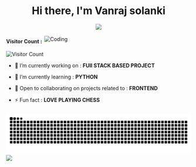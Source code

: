 

<h1 align="center">Hi there, I'm Vanraj solanki </h1>
<p align="center">
  <a href="https://github.com/DenverCoder1/readme-typing-svg"><img src="https://readme-typing-svg.herokuapp.com?font=Time+New+Roman&color=cyan&size=25&center=true&vCenter=true&width=600&height=100&lines=Exploring:+Full+stack+web+dev;Interested:+in+AI+and+ML;"></a>
</p>
<img align="right" alt="Coding" width="400" src="https://media1.giphy.com/media/v1.Y2lkPTc5MGI3NjExMzZwa3drYmJ5NXpsNXA0ODd6YTFtMDk3NjZqNGlla3QxYjFleDZuZSZlcD12MV9pbnRlcm5hbF9naWZfYnlfaWQmY3Q9Zw/CchzkJJ6UrQmQ/giphy.gif">

<div width = "20px">
  
<h4> Visitor Count : </h4> 

![Visitor Count](https://count.getloli.com/get/@vanrajsinh650?theme=booru-lewd)
<!--rule-34-->
</div>

- 🔭 I’m currently working on : **FUll STACK BASED PROJECT**

- 🌱 I’m currently learning : **PYTHON**

- 💬 Open to collaborating on projects related to : **FRONTEND**

- ⚡ Fun fact : **LOVE PLAYING CHESS**

###

<img src="https://raw.githubusercontent.com/vanrajsinh650/vanrajsinh650/output/snake.svg" alt="Snake animation" />

<!--horizontal divider(gradiant)-->
<img src="https://user-images.githubusercontent.com/73097560/115834477-dbab4500-a447-11eb-908a-139a6edaec5c.gif">
